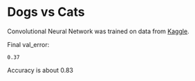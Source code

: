 # Dogs vs Cats
Convolutional Neural Network was trained on data from [Kaggle](https://www.kaggle.com/c/dogs-vs-cats-redux-kernels-edition/data).

Final val_error:
```
0.37
```
Accuracy is about 0.83
